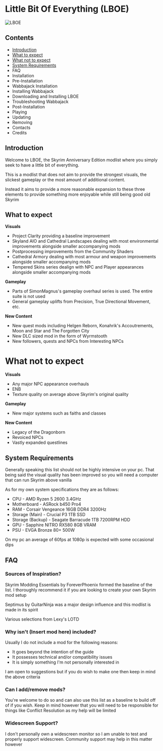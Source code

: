 # Little Bit Of Everything (LBOE)
![LBOE](https://github.com/Ferroxius/LBOE/assets/88400328/3fcd0756-04a2-4dde-9f60-b38cbb74e524)

## Contents
- [Introduction](#introduction)
- [What to expect](#what-to-expect)
- [What not to expect](#what-not-to-expect)
- [System Requirements](#system-requirements)
- FAQ
- Installation
- Pre-Installation
- Wabbajack Installation
- Installing Wabbajack
- Downloading and Installing LBOE
- Troubleshooting Wabbajack
- Post-Installation
- Playing
- Updating
- Removing
- Contacts
- Credits


## Introduction
Welcome to LBOE, the Skyrim Anniversary Edition modlist where you simply seek to have a little bit of everything. 

This is a modlist that does not aim to provide the strongest visuals, the slickest gameplay or the most amount of additional content. 

Instead it aims to provide a more reasonable expansion to these three elements to provide something more enjoyable while still being good old Skyrim

## What to expect
**Visuals**
- Project Clarity providing a baseline improvement
- Skyland AIO and Cathedral Landscapes dealing with most environmental improvements alongside smaller accompanying mods
- Postprocessing improvements from the Community Shaders
- Cathedral Armory dealing with most armour and weapon improvements alongside smaller accompanying mods
- Tempered Skins series dealign with NPC and Player appearances alongside smaller accompanying mods

**Gameplay**
- Parts of SimonMagnus's gameplay overhaul series is used. The entire suite is not used
- General gameplay uplifts from Precision, True Directional Movement, etc.

**New Content**
- New quest mods including Helgen Reborn, Konahrik's Accoutrements, Moon and Star and The Forgotten City
- New DLC sized mod in the form of Wyrmstooth
- New followers, quests and NPCs from Interesting NPCs


# What not to expect
**Visuals**
- Any major NPC appearance overhauls
- ENB
- Texture quality on average above Skyrim's original quality

**Gameplay**
- New major systems such as faiths and classes

**New Content**
- Legacy of the Dragonborn
- Revoiced NPCs
- Vastly expanded questlines


## System Requirements
Generally speaking this list should not be highly intensive on your pc. That being said the visual quality has been improved so you will need a computer that can run Skyrim above vanilla

As for my own system specifications they are as follows:
- CPU               - AMD Ryzen 5 2600 3.4GHz
- Motherboard       - ASRock b450 Pro4
- RAM               - Corsair Vengeance 16GB DDR4 3200Hz
- Storage (Main)    - Crucial P3 1TB SSD
- Storage (Backup)  - Seagate Barracude 1TB 7200RPM HDD
- GPU               - Sapphire NITRO RX580 8GB VRAM
- PSU               - EVGA Bronze 80+ 500W

On my pc an average of 60fps at 1080p is expected with some occasional dips


## FAQ
### Sources of Inspiration?
Skyrim Modding Essentials by ForeverPhoenix formed the baseline of the list. I thoroughly recommend it if you are looking to create your own Skyrim mod setup

Septimus by GuitarNinja was a major design influence and this modlist is made in its spirit

Various selections from Lexy's LOTD 

### Why isn't (Insert mod here) included?
Usually I do not include a mod for the following reasons:
- It goes beyond the intention of the guide
- It possesses technical and/or compatibility issues
- It is simply something I'm not personally interested in

I am open to suggestions but if you do wish to make one then keep in mind the above criteria

### Can I add/remove mods?
You're welcome to do so and can also use this list as a baseline to build off of if you wish. Keep in mind however that you will need to be responsible for things like Conflict Resolution as my help will be limited

### Widescreen Support?
I don't personally own a widescreen monitor so I am unable to test and properly support widescreen. Community support may help in this matter however

